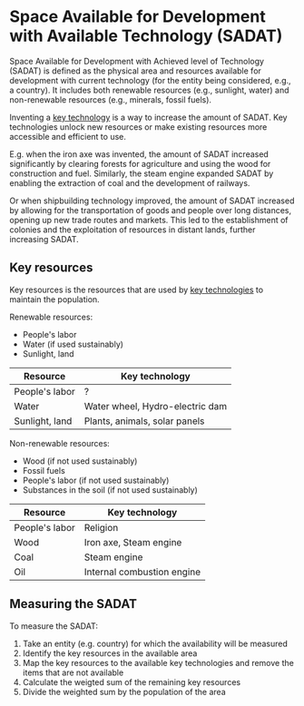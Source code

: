 # Space Available for Development with Available Technology (SADAT)

Space Available for Development with Achieved level of Technology (SADAT) is defined as the physical area and resources available for development with current technology (for the entity being considered, e.g., a country). It includes both renewable resources (e.g., sunlight, water) and non-renewable resources (e.g., minerals, fossil fuels).

Inventing a [key technology](key-tech.md) is a way to increase the amount of SADAT. Key technologies unlock new resources or make existing resources more accessible and efficient to use.

E.g. when the iron axe was invented, the amount of SADAT increased significantly by clearing forests for agriculture and using the wood for construction and fuel. Similarly, the steam engine expanded SADAT by enabling the extraction of coal and the development of railways.

Or when shipbuilding technology improved, the amount of SADAT increased by allowing for the transportation of goods and people over long distances, opening up new trade routes and markets. This led to the establishment of colonies and the exploitation of resources in distant lands, further increasing SADAT.

## Key resources

Key resources is the resources that are used by [key technologies](key-tech.md) to maintain the population.

Renewable resources:
- People's labor
- Water (if used sustainably)
- Sunlight, land

| Resource | Key technology | 
| --------- | ---------------- |
| People's labor | ? |
| Water | Water wheel, Hydro-electric dam |
| Sunlight, land | Plants, animals, solar panels |

Non-renewable resources:
- Wood (if not used sustainably)
- Fossil fuels
- People's labor (if not used sustainably)
- Substances in the soil (if not used sustainably)

| Resource | Key technology |
| --------- | ---------------- |
| People's labor | Religion |
| Wood | Iron axe, Steam engine |
| Coal | Steam engine |
| Oil | Internal combustion engine |

## Measuring the SADAT

To measure the SADAT:

1. Take an entity (e.g. country) for which the availability will be measured
2. Identify the key resources in the available area
3. Map the key resources to the available key technologies and remove the items that are not available
4. Calculate the weigted sum of the remaining key resources
5. Divide the weighted sum by the population of the area


